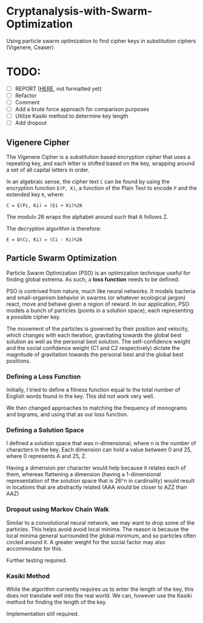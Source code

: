 # Cryptanalysis-with-Swarm-Optimization
Using particle swarm optimization to find cipher keys in substitution ciphers (Vigenere, Ceaser)

# TODO:

- [ ] REPORT ([HERE](https://docs.google.com/document/d/1sL1yEqlxJrUe_83DjtGZta0P8ysa6h3XHS930Ezar_k/edit), not formatted yet)
- [ ] Refactor 
- [ ] Comment
- [ ] Add a brute force approach for comparison purposes
- [ ] Utilize Kasiki method to determine key length
- [ ] Add dropout

## Vigenere Cipher

The Vigenere Cipher is a substitution based encryption cipher that uses a repeating key, and each letter is shifted based on the key, wrapping around a set of all capital letters in order. 

In an algebraic sense, the cipher text `C` can be found by using the encryption function `E(P, K)`, a function of the Plain Text to encode `P` and the extended key `K`, where:

```pseudocode
C = E(Pi, Ki) = (Ei + Ki)%26
```

The modulo 26 wraps the alphabet around such that A follows Z. 

The decryption algorithm is therefore:

```pseudocode
E = D(Ci, Ki) = (Ci - Ki)%26
```

## Particle Swarm Optimization

Particle Swarm Optimization (PSO) is an optimization technique useful for finding global extrema. As such, a **loss function** needs to be defined. 

PSO is contrived from nature, much like neural networks. It models bacteria and small-organism behavior in swarms (or whatever ecological jargon) react, move and behave given a region of reward. In our application, PSO models a bunch of particles (points in a solution space), each representing a possible cipher key.

The movement of the particles is governed by their position and velocity, which changes with each iteration, gravitating towards the global best solution as well as the personal best solution. The self-confidence weight and the social confidence weight (C1 and C2 respectively) dictate the magnitude of gravitation towards the personal best and the global best positions.

### Defining a Loss Function

Initially, I tried to define a fitness function equal to the total number of English words found in the key. This did not work very well.

We then changed approaches to matching the frequency of monograms and bigrams, and using that as our loss function.

### Defining a Solution Space

I defined a solution space that was n-dimensional, where n is the number of characters in the key. Each dimension can hold a value between 0 and 25, where 0 represents A and 25, Z.

Having a dimension per character would help because it relates each of them, whereas flattening a dimension (having a 1-dimensional representation of the solution space that is 26^n in cardinality) would result in locations that are abstractly related (AAA would be closer to AZZ than AAZ)

### Dropout using Markov Chain Walk

Similar to a convolutional neural network, we may want to drop some of the particles. This helps avoid  avoid local minima. The reason is because the local minima general surrounded the global minimum, and so particles often circled around it. A greater weight for the social factor may also accommodate for this. 

Further testing required.

### Kasiki Method

While the algorithm currently requires us to enter the length of the key, this does not translate well into the real world. We can, however use the Kasiki method for finding the length of the key.

Implementation still required.
